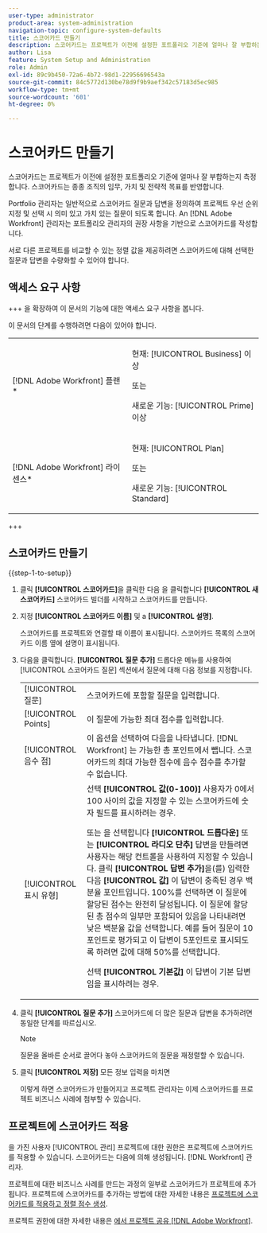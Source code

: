 ```yaml
---
user-type: administrator
product-area: system-administration
navigation-topic: configure-system-defaults
title: 스코어카드 만들기
description: 스코어카드는 프로젝트가 이전에 설정한 포트폴리오 기준에 얼마나 잘 부합하는지 측정합니다. 스코어카드는 종종 조직의 임무, 가치 및 전략적 목표를 반영합니다. Portfolio 관리자는 일반적으로 스코어카드 질문과 답변을 정의하여 프로젝트 우선 순위 지정 및 선택 시 의미 있고 가치 있는 질문을 하도록 합니다. An [!DNL Adobe Workfront] 관리자는 포트폴리오 관리자의 권장 사항을 기반으로 스코어카드를 작성합니다.
author: Lisa
feature: System Setup and Administration
role: Admin
exl-id: 89c9b450-72a6-4b72-98d1-22956696543a
source-git-commit: 84c5772d130be78d9f9b9aef342c57183d5ec985
workflow-type: tm+mt
source-wordcount: '601'
ht-degree: 0%

---
```


# 스코어카드 만들기

<!--Audited: 01/2024-->

<!--DON'T DELETE, DRAFT OR HIDE THIS ARTICLE. IT IS LINKED TO THE PRODUCT, THROUGH THE CONTEXT SENSITIVE HELP LINKS.-->

스코어카드는 프로젝트가 이전에 설정한 포트폴리오 기준에 얼마나 잘 부합하는지 측정합니다. 스코어카드는 종종 조직의 임무, 가치 및 전략적 목표를 반영합니다.

Portfolio 관리자는 일반적으로 스코어카드 질문과 답변을 정의하여 프로젝트 우선 순위 지정 및 선택 시 의미 있고 가치 있는 질문이 되도록 합니다. An [!DNL Adobe Workfront] 관리자는 포트폴리오 관리자의 권장 사항을 기반으로 스코어카드를 작성합니다.

서로 다른 프로젝트를 비교할 수 있는 정렬 값을 제공하려면 스코어카드에 대해 선택한 질문과 답변을 수량화할 수 있어야 합니다.

## 액세스 요구 사항

+++ 을 확장하여 이 문서의 기능에 대한 액세스 요구 사항을 봅니다.

이 문서의 단계를 수행하려면 다음이 있어야 합니다.

<table style="table-layout:auto"> 
 <col> 
 <col> 
 <tbody> 
  <tr> 
   <td role="rowheader">[!DNL Adobe Workfront] 플랜*</td> 
   <td> <p>현재: [!UICONTROL Business] 이상</p> 
   또는
   <p>새로운 기능: [!UICONTROL Prime] 이상</p>
   </td> 
  </tr> 
  <tr> 
   <td role="rowheader">[!DNL Adobe Workfront] 라이센스*</td> 
   <td><p>현재: [!UICONTROL Plan]</p>
   또는
   <p>새로운 기능: [!UICONTROL Standard]</p>
   </td> 
  </tr> 
 </tbody> 
</table>

+++

## 스코어카드 만들기

{{step-1-to-setup}}

1. 클릭 **[!UICONTROL 스코어카드]**&#x200B;을 클릭한 다음 을 클릭합니다 **[!UICONTROL 새 스코어카드]** 스코어카드 빌더를 시작하고 스코어카드를 만듭니다.

1. 지정 **[!UICONTROL 스코어카드 이름]** 및 a **[!UICONTROL 설명]**.

   스코어카드를 프로젝트와 연결할 때 이름이 표시됩니다. 스코어카드 목록의 스코어카드 이름 옆에 설명이 표시됩니다.

1. 다음을 클릭합니다. **[!UICONTROL 질문 추가]** 드롭다운 메뉴를 사용하여 [!UICONTROL 스코어카드 질문] 섹션에서 질문에 대해 다음 정보를 지정합니다.

   <table style="table-layout:auto"> 
    <col> 
    <col> 
    <tbody> 
     <tr> 
      <td role="rowheader">[!UICONTROL 질문]</td> 
      <td>스코어카드에 포함할 질문을 입력합니다.</td> 
     </tr> 
     <tr> 
      <td role="rowheader">[!UICONTROL Points]</td> 
      <td>이 질문에 가능한 최대 점수를 입력합니다.</td> 
     </tr> 
     <tr> 
      <td role="rowheader">[!UICONTROL 음수 점]</td> 
      <td>이 옵션을 선택하여 다음을 나타냅니다. [!DNL Workfront] 는 가능한 총 포인트에서 뺍니다. 스코어카드의 최대 가능한 점수에 음수 점수를 추가할 수 없습니다.</td> 
     </tr> 
     <tr> 
      <td role="rowheader">[!UICONTROL 표시 유형]</td> 
      <td>선택 <strong>[!UICONTROL 값(0-100)]</strong> 사용자가 0에서 100 사이의 값을 지정할 수 있는 스코어카드에 숫자 필드를 표시하려는 경우.<p>또는 을 선택합니다 <strong>[!UICONTROL 드롭다운]</strong> 또는 <strong>[!UICONTROL 라디오 단추]</strong> 답변을 만들려면 사용자는 해당 컨트롤을 사용하여 지정할 수 있습니다. 클릭 <strong>[!UICONTROL 답변 추가]</strong>을(를) 입력한 다음 <strong>[!UICONTROL 값]</strong> 이 답변이 충족된 경우 백분율 포인트입니다. 100%를 선택하면 이 질문에 할당된 점수는 완전히 달성됩니다. 이 질문에 할당된 총 점수의 일부만 포함되어 있음을 나타내려면 낮은 백분율 값을 선택합니다. 예를 들어 질문이 10포인트로 평가되고 이 답변이 5포인트로 표시되도록 하려면 값에 대해 50%를 선택합니다.</p>
      <p>선택 <strong>[!UICONTROL 기본값]</strong> 이 답변이 기본 답변임을 표시하려는 경우.</strong></p>
     </tr> 
    </tbody> 
   </table>

1. 클릭 **[!UICONTROL 질문 추가]** 스코어카드에 더 많은 질문과 답변을 추가하려면 동일한 단계를 따르십시오.

   >[!NOTE]
   >
   >질문을 올바른 순서로 끌어다 놓아 스코어카드의 질문을 재정렬할 수 있습니다.

1. 클릭 **[!UICONTROL 저장]** 모든 정보 입력을 마치면

   이렇게 하면 스코어카드가 만들어지고 프로젝트 관리자는 이제 스코어카드를 프로젝트 비즈니스 사례에 첨부할 수 있습니다.

## 프로젝트에 스코어카드 적용

을 가진 사용자 [!UICONTROL 관리] 프로젝트에 대한 권한은 프로젝트에 스코어카드를 적용할 수 있습니다. 스코어카드는 다음에 의해 생성됩니다. [!DNL Workfront] 관리자.

프로젝트에 대한 비즈니스 사례를 만드는 과정의 일부로 스코어카드가 프로젝트에 추가됩니다. 프로젝트에 스코어카드를 추가하는 방법에 대한 자세한 내용은 [프로젝트에 스코어카드를 적용하고 정렬 점수 생성](../../../manage-work/projects/define-a-business-case/apply-scorecard-to-project-to-generate-alignment-score.md).

프로젝트 권한에 대한 자세한 내용은 [에서 프로젝트 공유 [!DNL Adobe Workfront]](../../../workfront-basics/grant-and-request-access-to-objects/share-a-project.md).
